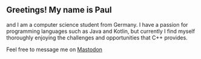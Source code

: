 ## Greetings! My name is Paul 
and I am a computer science student from Germany. I have a passion for programming languages such as Java and Kotlin, but currently I find myself thoroughly enjoying the challenges and opportunities that C++ provides.

Feel free to message me on [Mastodon](https://mastodon.social/@paulee)
